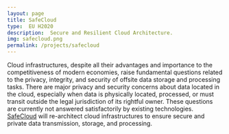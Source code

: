 ```yaml
---
layout: page
title: SafeCloud
type:  EU H2020
description:  Secure and Resilient Cloud Architecture.
img: safecloud.png
permalink: /projects/safecloud
---                                
```


Cloud infrastructures, despite all their advantages and importance to the competitiveness of modern economies, raise fundamental questions related to the privacy, integrity, and security of offsite data storage and processing tasks. There are major privacy and security concerns about data located in the cloud, especially when data is physically located, processed, or must transit outside the legal jurisdiction of its rightful owner. These questions are currently not answered satisfactorily by existing technologies. [SafeCloud](http://www.safecloud-project.eu) will re-architect cloud infrastructures to ensure secure and private data transmission, storage, and processing.